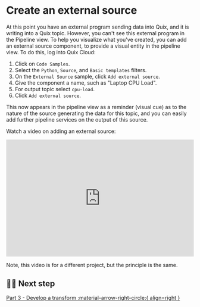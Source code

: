# Create an external source

At this point you have an external program sending data into Quix, and it is writing into a Quix topic. However, you can't see this external program in the Pipeline view. To help you visualize what you've created, you can add an external source component, to provide a visual entity in the pipeline view. To do this, log into Quix Cloud:

1. Click on `Code Samples`.
2. Select the `Python`, `Source`, and `Basic templates` filters.
3. On the `External Source` sample, click `Add external source`.
4. Give the component a name, such as "Laptop CPU Load".
5. For output topic select `cpu-load`.
6. Click `Add external source`.

This now appears in the pipeline view as a reminder (visual cue) as to the nature of the source generating the data for this topic, and you can easily add further pipeline services on the output of this source.

Watch a video on adding an external source:

<div style="position: relative; padding-bottom: 62.24066390041494%; height: 0;"><iframe src="https://www.loom.com/embed/0c9be6ea1f9540618d8bf0c2dabc8533?sid=728b4cad-a224-4ffa-82fe-7f0bbe737779" frameborder="0" webkitallowfullscreen mozallowfullscreen allowfullscreen style="position: absolute; top: 0; left: 0; width: 100%; height: 100%;"></iframe></div>

Note, this video is for a different project, but the principle is the same.

## 🏃‍♀️ Next step

[Part 3 - Develop a transform :material-arrow-right-circle:{ align=right }](./create-transform.md)

